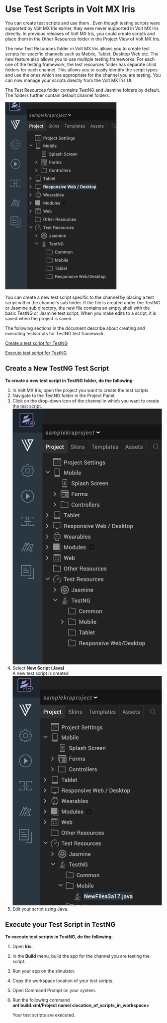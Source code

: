                          


Use Test Scripts in Volt MX Iris
======================================

You can create test scripts and use them . Even though testing scripts were supported by Volt MX Iris earlier, they were never supported in Volt MX Iris directly. In previous releases of Volt MX Iris, you could create scripts and place them in the Other Resources folder in the Project View of Volt MX Iris.

The new Test Resources folder in Volt MX Iris allows you to create test scripts for specific channels such as Mobile, Tablet, Desktop Web etc. The new feature also allows you to use multiple testing frameworks. For each one of the testing framework, the test resources folder has separate child folders for each channel. This allows you to easily identify the script types and use the ones which are appropriate for the channel you are testing. You can now manage your scripts directly from the Volt MX Iris UI.

The Test Resources folder contains TestNG and Jasmine folders by default. The folders further contain default channel folders.

![](Resources/Images/Test_Resources.png)

You can create a new test script specific to the channel by placing a test script within the channel's sub folder. If the file is created under the TestNG or Jasmine sub directory, the new file contains an empty shell with the basic TestNG or Jasmine test script. When you make edits to a script, it is saved when the project is saved.

The following sections in the document describe about creating and executing testscripts for TestNG test framework.

[Create a test script for TestNG](#create-a-new-testng-test-script)

[Execute test script for TestNG](#execute-your-test-script-in-testng)

Create a New TestNG Test Script
-------------------------------

**To create a new test script in TestNG folder, do the following**:

1.  In Volt MX Iris, open the project you want to create the test scripts.
2.  Navigate to the TestNG folder in the Project Panel.
3.  Click on the drop-down icon of the channel in which you want to create the test script.  
    ![](Resources/Images/testNG_newscript.png)
4.  Select **New Script (Java)**  
    A new test script is created  
    ![](Resources/Images/testNG_newscript1.png)
5.  Edit your script using Java.

Execute your Test Script in TestNG
----------------------------------

**To execute test scripts in TestNG, do the following**:

1.  Open **Iris**.
    
2.  In the **Build** menu, build the app for the channel you are testing the script.
    
3.  Run your app on the simulator.
    
4.  Copy the workspace location of your test scripts.
    
5.  Open Command Prompt on your system.
    
6.  Run the following command  
    **ant build.xml/Project name/<location\_of\_scripts\_in\_workspace>**
    
    Your test scripts are executed.
